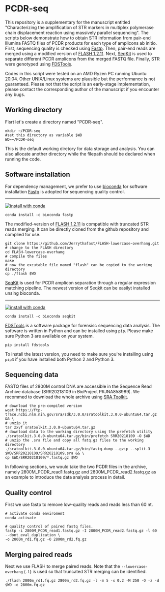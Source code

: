 # PCDR-seq
This repository is a supplementary for the manuscript entitled "Characterizing the amplification of STR markers in multiplex polymerase chain displacement reaction using massively parallel sequencing". The scripts below demonstrate how to obtain STR information from pair-end Illumina FASTQ files of PCDR products for each type of amplicons ab initio. First, sequencing quality is checked using [Fastp](https://github.com/OpenGene/fastp). Then, pair-end reads are merged using a modified version of [FLASH 1.2.11](https://github.com/Jerrythafast/FLASH-lowercase-overhang). Next, [SeqKit](https://bioinf.shenwei.me/seqkit) is used to separate different PCDR amplicons from the merged FASTQ file. Finally, STR were genotyped using [FDSTools](https://fdstools.nl/). 

Codes in this script were tested on an AMD Ryzen PC running Ubuntu 20.04. Other UNIX/Linux systems are plausible but the performance is not guaranteed. Please not that the script is an early-stage implementation, please contact the corresponding author of the manuscript if you encounter any bugs.

## Working directory
Fisrt let's create a directory named "PCDR-seq".
```shell
mkdir ~/PCDR-seq
#set this directory as variable $WD
WD=~/PCDR-seq
```
This is the default working diretory for data storage and analysis. You can also allocate another directory while the filepath should be declared when running the code.

## Software installation
For dependency management, we prefer to use [bioconda](https://anaconda.org/bioconda) for software installation
[Fastp](https://github.com/OpenGene/fastp) is adopted for sequencing quality control.
***
[![install with conda](
https://anaconda.org/bioconda/fastp/badges/version.svg)](https://anaconda.org/bioconda/fastp)
```shell
conda install -c bioconda fastp
```

The modified-version of [FLASH 1.2.11](https://github.com/Jerrythafast/FLASH-lowercase-overhang) is compatible with truncated STR reads merging. It can be directly cloned from the github repository and complied for use.
```shell
git clone https://github.com/Jerrythafast/FLASH-lowercase-overhang.git
# change to the FLASH directory
cd FLASH-lowercase-overhang
# compile the files
make
# now the excutable file named "flash" can be copied to the working directory
cp ./flash $WD
```

[SeqKit](https://bioinf.shenwei.me/seqkit) is used for PCDR amplicon separation through a regular expression matching pipeline. The newest version of Seqkit can be easilyt installed unsing bioconda.
***
[![install with conda](
https://anaconda.org/bioconda/seqkit/badges/version.svg)](https://anaconda.org/bioconda/seqkit)
```shell
conda install -c bioconda seqkit
```

[FDSTools](https://fdstools.nl/) is a software package for forensisc sequencing data analysis. The software is written in Python and can be installed using `pip`. Please make sure Python 3 are available on your system.
```shell
pip install fdstools
```
To install the latest version, you need to make sure you're installing using `pip3` if you have installed both Python 2 and Python 3.

## Sequencing data
FASTQ files of 2800M control DNA are accessible in the Sequence Read Archive database (SRR20218109 in BioProject PRJNA858989). We recommed to download the whole archive using [SRA Toolkit](https://github.com/ncbi/sra-tools).
```shell
# download the pre-compiled version
wget https://ftp-trace.ncbi.nlm.nih.gov/sra/sdk/3.0.0/sratoolkit.3.0.0-ubuntu64.tar.gz && \
# unzip it
tar zxvf sratoolkit.3.0.0-ubuntu64.tar.gz
# download data to the working directory using the prefetch utility
./sratoolkit.3.0.0-ubuntu64.tar.gz/bin/prefetch SRR20218109 -O $WD
# unzip the .sra file and copy all fatq.gz files to the working directory
./sratoolkit.3.0.0-ubuntu64.tar.gz/bin/fastq-dump --gzip --split-3 $WD/SRR20218109/SRR20218109.sra && \
cp $WD/SRR20218109/*.fastq.gz $WD
```
In following sections, we would take the two PCDR files in the archive, namely 2800M_PCDR_read1.fastq.gz and 2800M_PCDR_read2.fastq.gz as an example to introduce the data analysis process in detail.

## Quality control
First we use fastp to remove low-quality reads and reads less than 60 nt.
```
# activate conda enviroment
conda activate

# quality control of paired fastq files.
fastp -i 2800M_PCDR_read1.fastq.gz -I 2800M_PCDR_read2.fastq.gz -l 60 --dont_eval_duplication \
-o 2800m_rd1.fq.gz -O 2800m_rd2.fq.gz
```

## Merging paired reads
Next we use FLASH to merge paired reads. Note that the `--lowercase-overhang` (`-l`) is used so that truncated STR merging can be identified.
```
./flash 2800m_rd1.fq.gz 2800m_rd2.fq.gz -l -m 5 -x 0.2 -M 250 -O -z -d $WD -o 2800m.fq.gz
```

